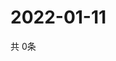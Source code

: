 # 2022-01-11
  共 0条

  <!-- BEGIN -->
  <!-- 最后更新时间Tue Jan 11 2022 05:06:55 GMT+0000 (Coordinated Universal Time) -->
  
  <!-- END -->
  
  